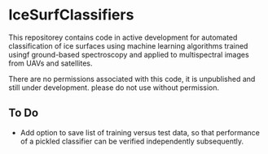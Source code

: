# IceSurfClassifiers

This repositorey contains code in active development for automated classification of ice surfaces using machine learning algorithms trained usingf ground-based spectroscopy and applied to multispectral images from UAVs and satellites.

There are no permissions associated with this code, it is unpublished and still under development. please do not use without permission.

## To Do

* Add option to save list of training versus test data, so that performance of a pickled classifier can be verified independently subsequently.